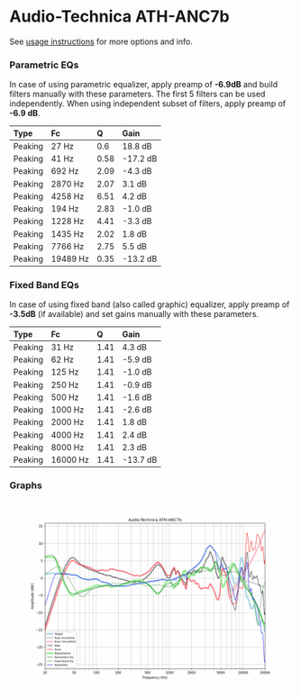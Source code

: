 # Audio-Technica ATH-ANC7b
See [usage instructions](https://github.com/jaakkopasanen/AutoEq#usage) for more options and info.

### Parametric EQs
In case of using parametric equalizer, apply preamp of **-6.9dB** and build filters manually
with these parameters. The first 5 filters can be used independently.
When using independent subset of filters, apply preamp of **-6.9 dB**.

| Type    | Fc       |    Q | Gain     |
|:--------|:---------|:-----|:---------|
| Peaking | 27 Hz    | 0.6  | 18.8 dB  |
| Peaking | 41 Hz    | 0.58 | -17.2 dB |
| Peaking | 692 Hz   | 2.09 | -4.3 dB  |
| Peaking | 2870 Hz  | 2.07 | 3.1 dB   |
| Peaking | 4258 Hz  | 6.51 | 4.2 dB   |
| Peaking | 194 Hz   | 2.83 | -1.0 dB  |
| Peaking | 1228 Hz  | 4.41 | -3.3 dB  |
| Peaking | 1435 Hz  | 2.02 | 1.8 dB   |
| Peaking | 7766 Hz  | 2.75 | 5.5 dB   |
| Peaking | 19489 Hz | 0.35 | -13.2 dB |

### Fixed Band EQs
In case of using fixed band (also called graphic) equalizer, apply preamp of **-3.5dB**
(if available) and set gains manually with these parameters.

| Type    | Fc       |    Q | Gain     |
|:--------|:---------|:-----|:---------|
| Peaking | 31 Hz    | 1.41 | 4.3 dB   |
| Peaking | 62 Hz    | 1.41 | -5.9 dB  |
| Peaking | 125 Hz   | 1.41 | -1.0 dB  |
| Peaking | 250 Hz   | 1.41 | -0.9 dB  |
| Peaking | 500 Hz   | 1.41 | -1.6 dB  |
| Peaking | 1000 Hz  | 1.41 | -2.6 dB  |
| Peaking | 2000 Hz  | 1.41 | 1.8 dB   |
| Peaking | 4000 Hz  | 1.41 | 2.4 dB   |
| Peaking | 8000 Hz  | 1.41 | 2.3 dB   |
| Peaking | 16000 Hz | 1.41 | -13.7 dB |

### Graphs
![](./Audio-Technica%20ATH-ANC7b.png)